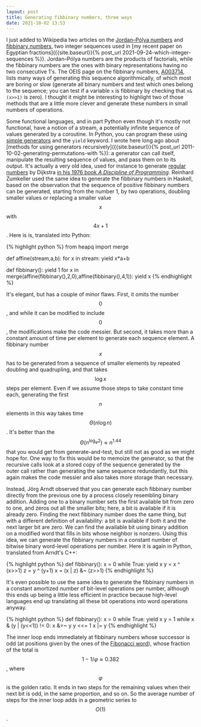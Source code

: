 ```yaml
---
layout: post
title: Generating fibbinary numbers, three ways
date: 2021-10-02 13:53
---
```

I just added to Wikipedia two articles on the [Jordan–Pólya numbers](https://en.wikipedia.org/wiki/Jordan%E2%80%93P%C3%B3lya_number) and [fibbinary numbers](https://en.wikipedia.org/wiki/Fibbinary_number), two integer sequences used in [my recent paper on Egyptian fractions]({{site.baseurl}}{% post_url 2021-09-24-which-integer-sequences %}). Jordan–Pólya numbers are the products of factorials, while the fibbinary numbers are the ones with binary representations having no two consecutive 1's. The OEIS page on the fibbinary numbers, [A003714](https://oeis.org/A003714), lists many ways of generating this sequence algorithmically, of which most are boring or slow (generate all binary numbers and test which ones belong to the sequence; you can test if a variable `x` is fibbinary by checking that `x&(x>>1)` is zero). I thought it might be interesting to highlight two of those methods that are a little more clever and generate these numbers in small numbers of operations.

Some functional languages, and in part Python even though it's mostly not functional, have a notion of a stream, a potentially infinite sequence of values generated by a coroutine. In Python, you can program these using [simple generators](https://www.python.org/dev/peps/pep-0255/) and the `yield` keyword. I wrote here long ago about [methods for using generators recursively]({{site.baseurl}}{% post_url 2011-10-02-generating-permutations-with %}): a generator can call itself, manipulate the resulting sequence of values, and pass them on to its output. It's actually a very old idea, used for instance to generate [regular numbers](https://en.wikipedia.org/wiki/Regular_number) by Dijkstra [in his 1976 book _A Discipline of Programming_](http://web.cecs.pdx.edu/~black/AdvancedProgramming/Lectures/Smalltalk%20II/Dijkstra%20on%20Hamming%27s%20Problem.pdf). Reinhard Zumkeller used the same idea to generate the fibbinary numbers in Haskell, based on the observation that the sequence of positive fibbinary numbers can be generated, starting from the number 1, by two operations, doubling smaller values or replacing a smaller value $$x$$ with $$4x+1$$. Here is is, translated into Python:

{% highlight python %}
from heapq import merge

def affine(stream,a,b):
    for x in stream:
        yield x*a+b

def fibbinary():
    yield 1
    for x in merge(affine(fibbinary(),2,0),affine(fibbinary(),4,1)):
        yield x
{% endhighlight %}

It's elegant, but has a couple of minor flaws. First, it omits the number $$0$$, and while it can be modified to include $$0$$, the modifications make the code messier. But second, it takes more than a constant amount of time per element to generate each sequence element. A fibbinary number $$x$$ has to be generated from a sequence of smaller elements by repeated doubling and quadrupling, and that takes $$\log x$$ steps per element. Even if we assume those steps to take constant time each, generating the first $$n$$ elements in this way takes time $$\Theta(n\log n)$$. It's better than the $$\Theta(n^{\log_\varphi 2})\approx n^{1.44}$$ that you would get from generate-and-test, but still not as good as we might hope for. One way to fix this would be to memoize the generator, so that the recursive calls look at a stored copy of the sequence generated by the outer call rather than generating the same sequence redundantly, but this again makes the code messier and also takes more storage than necessary.

Instead, Jörg Arndt observed that you can generate each fibbinary number directly from the previous one by a process closely resembling binary addition. Adding one to a binary number sets the first available bit from zero to one, and zeros out all the smaller bits; here, a bit is available if it is already zero. Finding the next fibbinary number does the same thing, but with a different definition of availability: a bit is available if both it and the next larger bit are zero. We can find the available bit using binary addition on a modified word that fills in bits whose neighbor is nonzero. Using this idea, we can generate the fibbinary numbers in a constant number of bitwise binary word-level operations per number. Here it is again in Python, translated from Arndt's C++:

{% highlight python %}
def fibbinary():
    x = 0
    while True:
        yield x
        y = x ^ (x>>1)
        z = y ^ (y+1)
        x = (x | z) &~ (z>>1)
{% endhighlight %}

It's even possible to use the same idea to generate the fibbinary numbers in a constant amortized number of bit-level operations per number, although this ends up being a little less efficient in practice because high-level languages end up translating all these bit operations into word operations anyway.

{% highlight python %}
def fibbinary():
    x = 0
    while True:
        yield x
        y = 1
        while x & (y | (y<<1)) != 0:
            x &=~ y
            y <<= 1
        x |= y
{% endhighlight %}

The inner loop ends immediately at fibbinary numbers whose successor is odd (at positions given by the ones of the [Fibonacci word](https://en.wikipedia.org/wiki/Fibonacci_word)), whose fraction of the total is $$1-1/\varphi\approx 0.382$$, where $$\varphi$$ is the golden ratio. It ends in two steps for the remaining values when their next bit is odd, in the same proportion, and so on. So the average number of steps for the inner loop adds in a geometric series to $$O(1)$$.